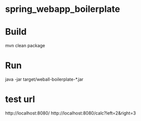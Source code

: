 # spring_webapp_boilerplate

# Build
mvn clean package

# Run
java -jar target/weball-boilerplate-*.jar

# test url
http://localhost:8080/
http://localhost:8080/calc?left=2&right=3
